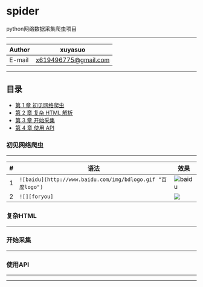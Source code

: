 spider
==================
python网络数据采集爬虫项目


****
	
|Author|xuyasuo|
|---|---
|E-mail|x619496775@gmail.com


****
## 目录
* [第 1 章 初见网络爬虫](#初见网络爬虫)
* [第 2 章 复杂 HTML 解析](#复杂HTML)
* [第 3 章 开始采集](#开始采集)
* [第 4 章 使用 API](#使用API)


### 初见网络爬虫
-------------
|#|语法|效果|
|---|---|----
|1|`![baidu](http://www.baidu.com/img/bdlogo.gif "百度logo")`|![baidu](http://www.baidu.com/img/bdlogo.gif "百度logo")
|2|`![][foryou]`|![][foryou]

### 复杂HTML
------------


### 开始采集
--------------


### 使用API
-------------

-----------------------
[foryou]:https://github.com/guodongxiaren/ImageCache/raw/master/Logo/foryou.gif
